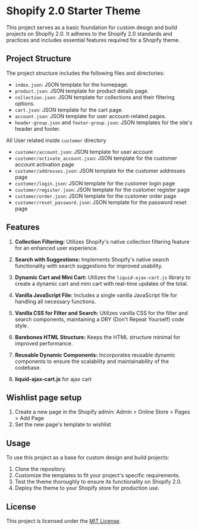 # Shopify 2.0 Starter Theme

This project serves as a basic foundation for custom design and build projects on Shopify 2.0. It adheres to the Shopify 2.0 standards and practices and includes essential features required for a Shopify theme.

## Project Structure

The project structure includes the following files and directories:

- `index.json`: JSON template for the homepage.
- `product.json`: JSON template for product details page.
- `collection.json`: JSON template for collections and their filtering options.
- `cart.json`: JSON template for the cart page.
- `account.json`: JSON template for user account-related pages.
- `header-group.json` and `footer-group.json`: JSON templates for the site's header and footer.

All User related inside ``customer`` directory

- `customer/account.json`: JSON template for user account
- `customer/activate_account.json`: JSON template for the customer account activation page
- `customer/addresses.json`: JSON template for the customer addresses page
- `customer/login.json`: JSON template for the customer login page
- `customer/register.json`: JSON template for the customer register page
- `customer/order.json`: JSON template for the customer order page
- `customer/reset_password.json`: JSON template for the password reset page


## Features

1. **Collection Filtering:** Utilizes Shopify's native collection filtering feature for an enhanced user experience.

2. **Search with Suggestions:** Implements Shopify's native search functionality with search suggestions for improved usability.

3. **Dynamic Cart and Mini Cart:** Utilizes the `liquid-ajax-cart.js` library to create a dynamic cart and mini cart with real-time updates of the total.

4. **Vanilla JavaScript File:** Includes a single vanilla JavaScript file for handling all necessary functions.

5. **Vanilla CSS for Filter and Search:** Utilizes vanilla CSS for the filter and search components, maintaining a DRY (Don't Repeat Yourself) code style.

6. **Barebones HTML Structure:** Keeps the HTML structure minimal for improved performance.

7. **Reusable Dynamic Components:** Incorporates reusable dynamic components to ensure the scalability and maintainability of the codebase.

7. **liquid-ajax-cart.js** for ajax cart

## Wishlist page setup

1. Create a new page in the Shopify admin: Admin > Online Store > Pages > Add Page
2. Set the new page's template to wishlist

## Usage

To use this project as a base for custom design and build projects:

1. Clone the repository.
2. Customize the templates to fit your project's specific requirements.
3. Test the theme thoroughly to ensure its functionality on Shopify 2.0.
4. Deploy the theme to your Shopify store for production use.


## License

This project is licensed under the [MIT License](https://opensource.org/licenses/MIT).

